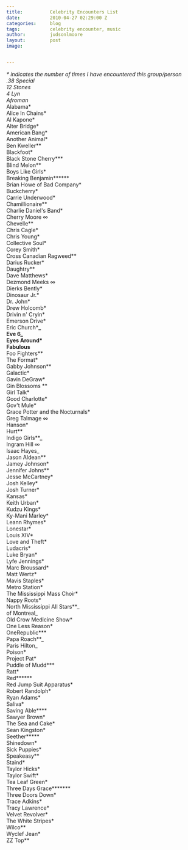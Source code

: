 ```yaml
---
title:			Celebrity Encounters List
date:			2010-04-27 02:29:00 Z
categories:		blog
tags:			celebrity encounter, music
author:			judsonlmoore
layout:			post
image:			


---
```


**\* indicates the number of times I have encountered this group/person  
**.38 Special*  
12 Stones*  
4 Lyn*  
Afroman*  
Alabama*  
Alice In Chains*  
Al Kapone*  
Alter Bridge*  
American Bang*  
Another Animal*  
Ben Kweller**  
Blackfoot*  
Black Stone Cherry***  
Blind Melon**  
Boys Like Girls\*  
Breaking Benjamin\*\*\*\***  
Brian Howe of Bad Company*  
Buckcherry*  
Carrie Underwood*  
Chamillionaire\*\*  
Charlie Daniel's Band*  
Cherry Moore ∞  
Chevelle**  
Chris Cagle*  
Chris Young*  
Collective Soul*  
Corey Smith*  
Cross Canadian Ragweed**  
Darius Rucker*  
Daughtry\*\*  
Dave Matthews*  
Dezmond Meeks ∞  
Dierks Bently*  
Dinosaur Jr.*  
Dr. John*  
Drew Holcomb*  
Drivin n' Cryin*  
Emerson Drive*  
Eric Church\***_  
Eve 6_  
Eyes Around\*  
Fabulous**  
Foo Fighters**  
The Format\*  
Gabby Johnson**  
Galactic*  
Gavin DeGraw*  
Gin Blossoms **  
Girl Talk*  
Good Charlotte*  
Gov't Mule*  
Grace Potter and the Nocturnals*  
Greg Talmage ∞  
Hanson\*  
Hurt**  
Indigo Girls**_  
Ingram Hill ∞  
Isaac Hayes_  
Jason Aldean**  
Jamey Johnson*  
Jennifer Johns\*\*  
Jesse McCartney*  
Josh Kelley*  
Josh Turner*  
Kansas*  
Keith Urban*  
Kudzu Kings*  
Ky-Mani Marley*  
Leann Rhymes*  
Lonestar*  
Louis XIV*  
Love and Theft*  
Ludacris*  
Luke Bryan*  
Lyfe Jennings*  
Marc Broussard*  
Matt Wertz*  
Mavis Staples*  
Metro Station*  
The Mississippi Mass Choir*  
Nappy Roots\*  
North Mississippi All Stars**_  
of Montreal_  
Old Crow Medicine Show*  
One Less Reason*  
OneRepublic\***  
Papa Roach**_  
Paris Hilton_  
Poison*  
Project Pat*  
Puddle of Mudd\***  
Ratt*  
Red**\*\***  
Red Jump Suit Apparatus*  
Robert Randolph*  
Ryan Adams*  
Saliva*  
Saving Able\*\*\*\*  
Sawyer Brown*  
The Sea and Cake*  
Sean Kingston*  
Seether**\***  
Shinedown*  
Sick Puppies*  
Speakeasy**  
Staind*  
Taylor Hicks*  
Taylor Swift*  
Tea Leaf Green*  
Three Days Grace**\*****  
Three Doors Down*  
Trace Adkins*  
Tracy Lawrence*  
Velvet Revolver*  
The White Stripes*  
Wilco\*\*  
Wyclef Jean*  
ZZ Top\*\*
